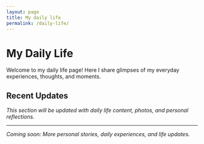 ```yaml
---
layout: page
title: My daily life
permalink: /daily-life/
---
```


# My Daily Life

Welcome to my daily life page! Here I share glimpses of my everyday experiences, thoughts, and moments.

## Recent Updates

*This section will be updated with daily life content, photos, and personal reflections.*

---

*Coming soon: More personal stories, daily experiences, and life updates.* 